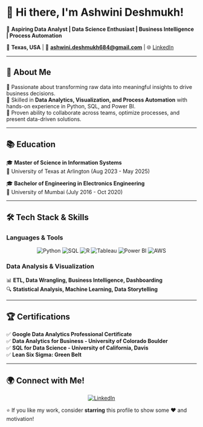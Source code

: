 # 👋 Hi there, I'm Ashwini Deshmukh!  
🎯 **Aspiring Data Analyst | Data Science Enthusiast | Business Intelligence | Process Automation**  

📍 **Texas, USA** | 📧 **ashwini.deshmukh684@gmail.com** | 🌐 [LinkedIn](https://www.linkedin.com/in/ashwini-deshmukh-49226618b/)  

---

## 🚀 About Me  
🔹 Passionate about transforming raw data into meaningful insights to drive business decisions.  
🔹 Skilled in **Data Analytics, Visualization, and Process Automation** with hands-on experience in Python, SQL, and Power BI.  
🔹 Proven ability to collaborate across teams, optimize processes, and present data-driven solutions.  

---

## 📚 Education  
🎓 **Master of Science in Information Systems**  
📍 University of Texas at Arlington (Aug 2023 - May 2025)  

🎓 **Bachelor of Engineering in Electronics Engineering**  
📍 University of Mumbai (July 2016 - Oct 2020)  

---

## 🛠️ Tech Stack & Skills  
### **Languages & Tools**  
<p align="center">
  <img src="https://img.shields.io/badge/Python-FFD43B?style=for-the-badge&logo=python&logoColor=blue" alt="Python">
  <img src="https://img.shields.io/badge/SQL-4479A1?style=for-the-badge&logo=postgresql&logoColor=white" alt="SQL">
  <img src="https://img.shields.io/badge/R-276DC3?style=for-the-badge&logo=r&logoColor=white" alt="R">
  <img src="https://img.shields.io/badge/Tableau-E97627?style=for-the-badge&logo=tableau&logoColor=white" alt="Tableau">
  <img src="https://img.shields.io/badge/Power%20BI-F2C811?style=for-the-badge&logo=powerbi&logoColor=black" alt="Power BI">
  <img src="https://img.shields.io/badge/AWS-232F3E?style=for-the-badge&logo=amazonaws&logoColor=white" alt="AWS">
</p>

### **Data Analysis & Visualization**  
📊 **ETL, Data Wrangling, Business Intelligence, Dashboarding**  
🔍 **Statistical Analysis, Machine Learning, Data Storytelling**  

---

## 🏆 Certifications  
✅ **Google Data Analytics Professional Certificate**  
✅ **Data Analytics for Business - University of Colorado Boulder**  
✅ **SQL for Data Science - University of California, Davis**  
✅ **Lean Six Sigma: Green Belt**  

---

## 🌍 Connect with Me!  
<p align="center">
  <a href="https://www.linkedin.com/in/ashwini-deshmukh-49226618b/"><img src="https://img.shields.io/badge/LinkedIn-0A66C2?style=for-the-badge&logo=linkedin&logoColor=white" alt="LinkedIn"></a>
</p>

⭐ If you like my work, consider **starring** this profile to show some ❤️ and motivation!
